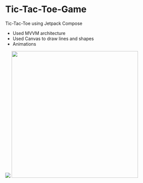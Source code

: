# Tic-Tac-Toe-Game

Tic-Tac-Toe using Jetpack Compose
- Used MVVM architecture
- Used Canvas to draw lines and shapes
- Animations

<img src="https://github.com/gh-shujauddin/Tic-Tac-Toe-Game/assets/73093103/e77fd40a-707f-4268-a674-7ceb67af9928" widht="400px">


<img src="https://github.com/gh-shujauddin/Tic-Tac-Toe-Game/assets/73093103/58938d1b-d6d3-43e8-9629-d944b6530ad4" width="400px">
